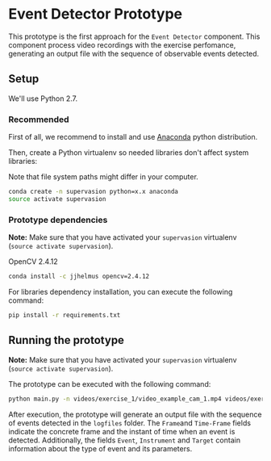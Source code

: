 # Event Detector Prototype
This prototype is the first approach for the `Event Detector` component. 
This component process video recordings with the exercise perfomance, generating an output file with the sequence of observable events detected.

## Setup

We'll use Python 2.7.

### Recommended

First of all, we recommend to install and use [Anaconda](https://www.continuum.io/downloads) python distribution.

Then, create a Python virtualenv so needed libraries don't affect system libraries:

Note that file system paths might differ in your computer.

```bash
conda create -n supervasion python=x.x anaconda
source activate supervasion
```

### Prototype dependencies

**Note:** Make sure that you have activated your `supervasion` virtualenv (`source activate supervasion`).

OpenCV 2.4.12
```bash
conda install -c jjhelmus opencv=2.4.12
```

For libraries dependency installation, you can execute the following command:
```bash
pip install -r requirements.txt
```

## Running the prototype

**Note:** Make sure that you have activated your `supervasion` virtualenv (`source activate supervasion`).

The prototype can be executed with the following command:

```bash
python main.py -n videos/exercise_1/video_example_cam_1.mp4 videos/exercise_1/video_example_cam_2.mp4
```

After execution, the prototype will generate an output file with the sequence of events detected in the `logfiles` folder. The `Frame`and `Time-Frame` fields indicate the concrete frame and the instant of time when an event is detected. Additionally, the fields `Event`, `Instrument` and `Target` contain information about the type of event and its parameters. 
